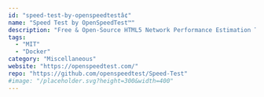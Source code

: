 ```yaml
---
id: "speed-test-by-openspeedtestâ¢"
name: "Speed Test by OpenSpeedTest™"
description: "Free & Open-Source HTML5 Network Performance Estimation Tool."
tags:
  - "MIT"
  - "Docker"
category: "Miscellaneous"
website: "https://openspeedtest.com/"
repo: "https://github.com/openspeedtest/Speed-Test"
#image: "/placeholder.svg?height=300&width=400"
---
```


